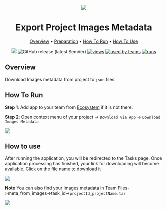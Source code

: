 <div align="center" markdown>
<img src="https://i.imgur.com/g7EsEGO.png"/>

# Export Project Images Metadata


<p align="center">
  <a href="#Overview">Overview</a> •
  <a href="#Preparation">Preparation</a> •
  <a href="#How-To-Run">How To Run</a> •
  <a href="#How-To-Use">How To Use</a>
</p>

[![](https://img.shields.io/badge/slack-chat-green.svg?logo=slack)](https://supervise.ly/slack)
![GitHub release (latest SemVer)](https://img.shields.io/github/v/release/supervisely-ecosystem/https://github.com/supervisely-ecosystem/download_metadata)
[![views](https://app.supervise.ly/public/api/v3/ecosystem.counters?repo=supervisely-ecosystem/https://github.com/supervisely-ecosystem/upload_metadata&counter=views&label=views)](https://supervise.ly)
[![used by teams](https://app.supervise.ly/public/api/v3/ecosystem.counters?repo=supervisely-ecosystem/https://github.com/supervisely-ecosystem/download_metadata-format&counter=downloads&label=used%20by%20teams)](https://supervise.ly)
[![runs](https://app.supervise.ly/public/api/v3/ecosystem.counters?repo=supervisely-ecosystem/https://github.com/supervisely-ecosystem/download_metadata&counter=runs&label=runs&123)](https://supervise.ly)

</div>

## Overview

Download Images metadata from project to `json` files.


## How To Run 
**Step 1**: Add app to your team from [Ecosystem](https://ecosystem.supervise.ly/apps/download_metadata) if it is not there.

**Step 2**: Open context menu of your project -> `Download via App` -> `Download Images Metadata` 

<img src="https://i.imgur.com/HVBMyL9.png"/>


## How to use

After running the application, you will be redirected to the Tasks page. Once application processing has finished, your link for downloading will become available. Click on the file name to download it

<img src="https://i.imgur.com/utZ05Aj.png"/>

**Note** You can also find your images metadata in Team Files->meta_from_images->task_id->`projectId_projectName.tar`

<img src="https://i.imgur.com/a5cNB5K.png"/>
